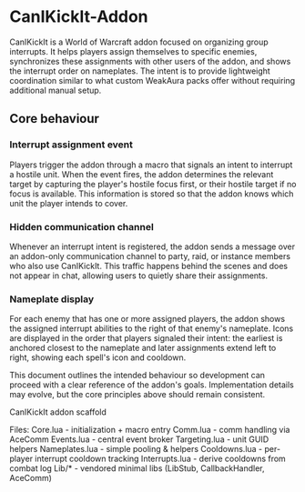 # CanIKickIt-Addon

CanIKickIt is a World of Warcraft addon focused on organizing group interrupts.
It helps players assign themselves to specific enemies, synchronizes these
assignments with other users of the addon, and shows the interrupt order on
nameplates. The intent is to provide lightweight coordination similar to what
custom WeakAura packs offer without requiring additional manual setup.

## Core behaviour

### Interrupt assignment event
Players trigger the addon through a macro that signals an intent to interrupt a
hostile unit. When the event fires, the addon determines the relevant target by
capturing the player's hostile focus first, or their hostile target if no focus
is available. This information is stored so that the addon knows which unit the
player intends to cover.

### Hidden communication channel
Whenever an interrupt intent is registered, the addon sends a message over an
addon-only communication channel to party, raid, or instance members who also
use CanIKickIt. This traffic happens behind the scenes and does not appear in
chat, allowing users to quietly share their assignments.

### Nameplate display
For each enemy that has one or more assigned players, the addon shows the
assigned interrupt abilities to the right of that enemy's nameplate. Icons are
displayed in the order that players signaled their intent: the earliest is
anchored closest to the nameplate and later assignments extend left to right,
showing each spell's icon and cooldown.

This document outlines the intended behaviour so development can proceed with a
clear reference of the addon's goals. Implementation details may evolve, but the
core principles above should remain consistent.


CanIKickIt addon scaffold

Files:
  Core.lua - initialization + macro entry
  Comm.lua - comm handling via AceComm
  Events.lua - central event broker
  Targeting.lua - unit GUID helpers
  Nameplates.lua - simple pooling & helpers
  Cooldowns.lua - per-player interrupt cooldown tracking
  Interrupts.lua - derive cooldowns from combat log
  Lib/* - vendored minimal libs (LibStub, CallbackHandler, AceComm)